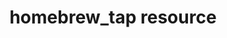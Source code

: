 ---
resource_reference: true
properties_shortcode: 
resources_common_guards: true
resources_common_notification: true
resources_common_properties: true
title: homebrew_tap resource
resource: homebrew_tap
aliases:
- "/resource_homebrew_tap.html"
menu:
  infra:
    title: homebrew_tap
    identifier: chef_infra/cookbook_reference/resources/homebrew_tap homebrew_tap
    parent: chef_infra/cookbook_reference/resources
resource_description_list:
- markdown: Use the **homebrew_tap** resource to add additional formula repositories
    to the Homebrew package manager.
resource_new_in: '14.0'
syntax_full_code_block: |-
  homebrew_tap 'name' do
    full               true, false # default value: false
    homebrew_path      String # default value: "/usr/local/bin/brew"
    owner              String
    tap_name           String # default value: 'name' unless specified
    url                String
    action             Symbol # defaults to :tap if not specified
  end
syntax_properties_list: 
syntax_full_properties_list:
- "`homebrew_tap` is the resource."
- "`name` is the name given to the resource block."
- "`action` identifies which steps Chef Infra Client will take to bring the node into
  the desired state."
- "`full`, `homebrew_path`, `owner`, `tap_name`, and `url` are the properties available
  to this resource."
actions_list:
  :tap:
    markdown: Default. Add a Homebrew tap.
  :untap:
    markdown: Remove a Homebrew tap.
  :nothing:
    shortcode: resources_common_actions_nothing.md
properties_list:
- property: full
  ruby_type: true, false
  required: false
  default_value: 'false'
  description_list:
  - markdown: Perform a full clone on the tap, as opposed to a shallow clone.
- property: homebrew_path
  ruby_type: String
  required: false
  default_value: "/usr/local/bin/brew"
  description_list:
  - markdown: The path to the Homebrew binary.
- property: owner
  ruby_type: String
  required: false
  default_value: Calculated default username
  description_list:
  - markdown: The owner of the Homebrew installation.
- property: tap_name
  ruby_type: String
  required: false
  default_value: The resource block's name
  description_list:
  - markdown: An optional property to set the tap name if it differs from the resource
      block's name.
- property: url
  ruby_type: String
  required: false
  description_list:
  - markdown: The URL of the tap.
examples: 
---